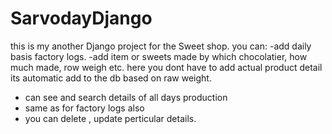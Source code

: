 # SarvodayDjango

this is my another Django project for the Sweet shop.
 you can:
  -add daily basis factory logs.
  -add item or sweets made by which chocolatier, how much made, row weigh etc. here you dont have to add actual product detail its automatic add to the db based on raw weight.
  - can see and search details of all days production
  - same as for factory logs also
  - you can delete , update perticular details.
